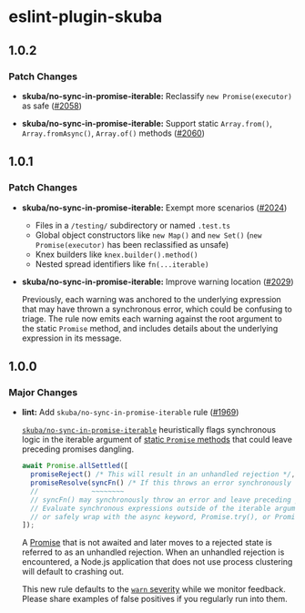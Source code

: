 # eslint-plugin-skuba

## 1.0.2

### Patch Changes

- **skuba/no-sync-in-promise-iterable:** Reclassify `new Promise(executor)` as safe ([#2058](https://github.com/seek-oss/skuba/pull/2058))

- **skuba/no-sync-in-promise-iterable:** Support static `Array.from()`, `Array.fromAsync()`, `Array.of()` methods ([#2060](https://github.com/seek-oss/skuba/pull/2060))

## 1.0.1

### Patch Changes

- **skuba/no-sync-in-promise-iterable:** Exempt more scenarios ([#2024](https://github.com/seek-oss/skuba/pull/2024))
  - Files in a `/testing/` subdirectory or named `.test.ts`
  - Global object constructors like `new Map()` and `new Set()` (`new Promise(executor)` has been reclassified as unsafe)
  - Knex builders like `knex.builder().method()`
  - Nested spread identifiers like `fn(...iterable)`

- **skuba/no-sync-in-promise-iterable:** Improve warning location ([#2029](https://github.com/seek-oss/skuba/pull/2029))

  Previously, each warning was anchored to the underlying expression that may have thrown a synchronous error, which could be confusing to triage. The rule now emits each warning against the root argument to the static `Promise` method, and includes details about the underlying expression in its message.

## 1.0.0

### Major Changes

- **lint:** Add `skuba/no-sync-in-promise-iterable` rule ([#1969](https://github.com/seek-oss/skuba/pull/1969))

  [`skuba/no-sync-in-promise-iterable`](https://seek-oss.github.io/skuba/docs/eslint-plugin/no-sync-in-promise-iterable.html) heuristically flags synchronous logic in the iterable argument of [static `Promise` methods](https://developer.mozilla.org/en-US/docs/Web/JavaScript/Reference/Global_Objects/Promise#static_methods) that could leave preceding promises dangling.

  ```typescript
  await Promise.allSettled([
    promiseReject() /* This will result in an unhandled rejection */,
    promiseResolve(syncFn() /* If this throws an error synchronously  */),
    //             ~~~~~~~~
    // syncFn() may synchronously throw an error and leave preceding promises dangling.
    // Evaluate synchronous expressions outside of the iterable argument to Promise.allSettled,
    // or safely wrap with the async keyword, Promise.try(), or Promise.resolve().then().
  ]);
  ```

  A [Promise](https://nodejs.org/en/learn/asynchronous-work/discover-promises-in-nodejs) that is not awaited and later moves to a rejected state is referred to as an unhandled rejection. When an unhandled rejection is encountered, a Node.js application that does not use process clustering will default to crashing out.

  This new rule defaults to the [`warn` severity](https://eslint.org/docs/latest/use/configure/rules#rule-severities) while we monitor feedback. Please share examples of false positives if you regularly run into them.
